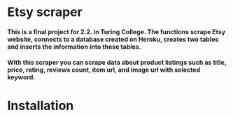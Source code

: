 # Etsy scraper

#### This is a final project for 2.2. in Turing College. The functions scrape Etsy website, connects to a database created on Heroku, creates two tables and inserts the information into these tables.

#### With this scraper you can scrape data about product listings such as title, price, rating, reviews count, item url, and image url with selected keyword.

# Installation
